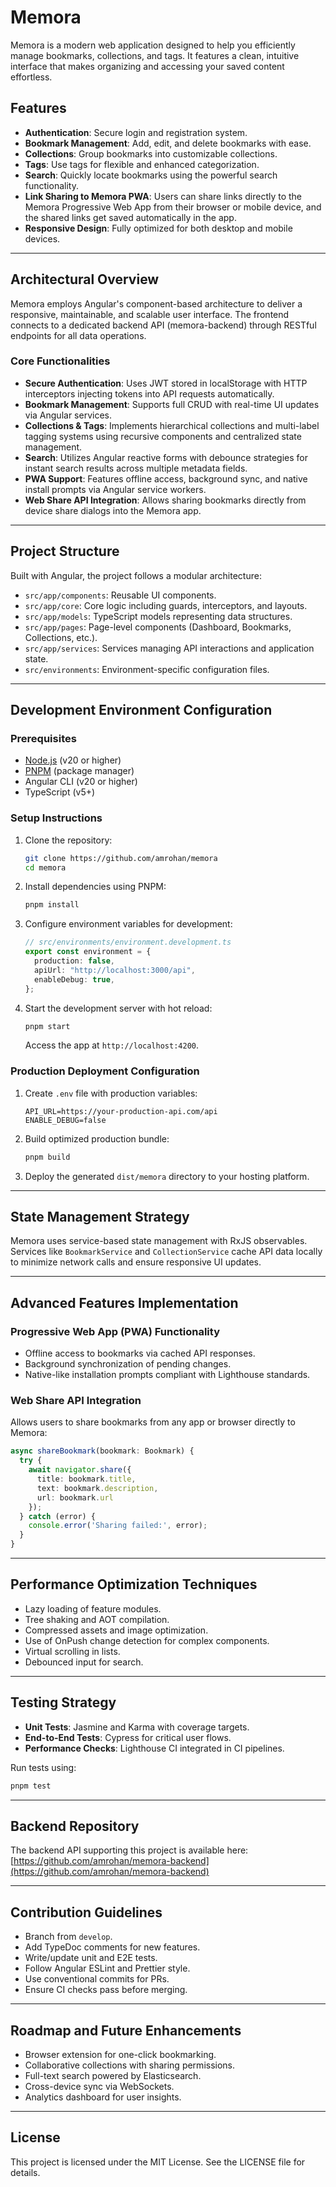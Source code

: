 # Memora

Memora is a modern web application designed to help you efficiently manage bookmarks, collections, and tags. It features a clean, intuitive interface that makes organizing and accessing your saved content effortless.

## Features

- **Authentication**: Secure login and registration system.
- **Bookmark Management**: Add, edit, and delete bookmarks with ease.
- **Collections**: Group bookmarks into customizable collections.
- **Tags**: Use tags for flexible and enhanced categorization.
- **Search**: Quickly locate bookmarks using the powerful search functionality.
- **Link Sharing to Memora PWA**: Users can share links directly to the Memora Progressive Web App from their browser or mobile device, and the shared links get saved automatically in the app.
- **Responsive Design**: Fully optimized for both desktop and mobile devices.

---

## Architectural Overview

Memora employs Angular's component-based architecture to deliver a responsive, maintainable, and scalable user interface. The frontend connects to a dedicated backend API (memora-backend) through RESTful endpoints for all data operations.

### Core Functionalities

- **Secure Authentication**: Uses JWT stored in localStorage with HTTP interceptors injecting tokens into API requests automatically.
- **Bookmark Management**: Supports full CRUD with real-time UI updates via Angular services.
- **Collections & Tags**: Implements hierarchical collections and multi-label tagging systems using recursive components and centralized state management.
- **Search**: Utilizes Angular reactive forms with debounce strategies for instant search results across multiple metadata fields.
- **PWA Support**: Features offline access, background sync, and native install prompts via Angular service workers.
- **Web Share API Integration**: Allows sharing bookmarks directly from device share dialogs into the Memora app.

---

## Project Structure

Built with Angular, the project follows a modular architecture:

- `src/app/components`: Reusable UI components.
- `src/app/core`: Core logic including guards, interceptors, and layouts.
- `src/app/models`: TypeScript models representing data structures.
- `src/app/pages`: Page-level components (Dashboard, Bookmarks, Collections, etc.).
- `src/app/services`: Services managing API interactions and application state.
- `src/environments`: Environment-specific configuration files.

---

## Development Environment Configuration

### Prerequisites

- [Node.js](https://nodejs.org/) (v20 or higher)
- [PNPM](https://pnpm.io/) (package manager)
- Angular CLI (v20 or higher)
- TypeScript (v5+)

### Setup Instructions

1. Clone the repository:

   ```bash
   git clone https://github.com/amrohan/memora
   cd memora
   ```

2. Install dependencies using PNPM:

   ```bash
   pnpm install
   ```

3. Configure environment variables for development:

   ```typescript
   // src/environments/environment.development.ts
   export const environment = {
     production: false,
     apiUrl: "http://localhost:3000/api",
     enableDebug: true,
   };
   ```

4. Start the development server with hot reload:

   ```bash
   pnpm start
   ```

   Access the app at `http://localhost:4200`.

### Production Deployment Configuration

1. Create `.env` file with production variables:

   ```
   API_URL=https://your-production-api.com/api
   ENABLE_DEBUG=false
   ```

2. Build optimized production bundle:

   ```bash
   pnpm build
   ```

3. Deploy the generated `dist/memora` directory to your hosting platform.

---

## State Management Strategy

Memora uses service-based state management with RxJS observables. Services like `BookmarkService` and `CollectionService` cache API data locally to minimize network calls and ensure responsive UI updates.

---

## Advanced Features Implementation

### Progressive Web App (PWA) Functionality

- Offline access to bookmarks via cached API responses.
- Background synchronization of pending changes.
- Native-like installation prompts compliant with Lighthouse standards.

### Web Share API Integration

Allows users to share bookmarks from any app or browser directly to Memora:

```typescript
async shareBookmark(bookmark: Bookmark) {
  try {
    await navigator.share({
      title: bookmark.title,
      text: bookmark.description,
      url: bookmark.url
    });
  } catch (error) {
    console.error('Sharing failed:', error);
  }
}
```

---

## Performance Optimization Techniques

- Lazy loading of feature modules.
- Tree shaking and AOT compilation.
- Compressed assets and image optimization.
- Use of OnPush change detection for complex components.
- Virtual scrolling in lists.
- Debounced input for search.

---

## Testing Strategy

- **Unit Tests**: Jasmine and Karma with coverage targets.
- **End-to-End Tests**: Cypress for critical user flows.
- **Performance Checks**: Lighthouse CI integrated in CI pipelines.

Run tests using:

```bash
pnpm test
```

---

## Backend Repository

The backend API supporting this project is available here:
[https://github.com/amrohan/memora-backend](https://github.com/amrohan/memora-backend)

---

## Contribution Guidelines

- Branch from `develop`.
- Add TypeDoc comments for new features.
- Write/update unit and E2E tests.
- Follow Angular ESLint and Prettier style.
- Use conventional commits for PRs.
- Ensure CI checks pass before merging.

---

## Roadmap and Future Enhancements

- Browser extension for one-click bookmarking.
- Collaborative collections with sharing permissions.
- Full-text search powered by Elasticsearch.
- Cross-device sync via WebSockets.
- Analytics dashboard for user insights.

---

## License

This project is licensed under the MIT License. See the LICENSE file for details.
